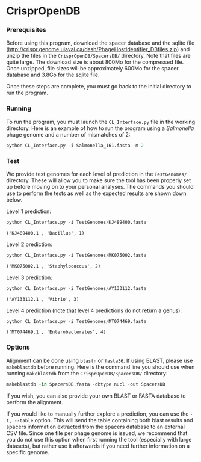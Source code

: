 # CrisprOpenDB

### Prerequisites

Before using this program, download the spacer database and the sqlite file (http://crispr.genome.ulaval.ca/dash/PhageHostIdentifier_DBfiles.zip) and unzip the files in the `CrisprOpenDB/SpacersDB/` directory. Note that files are quite large. The download size is about 800Mo for the compressed file. Once unzipped, file sizes will be approximately 600Mo for the spacer database and 3.8Go for the sqlite file.

Once these steps are complete, you must go back to the initial directory to run the program.

### Running

To run the program, you must launch the `CL_Interface.py` file in the working directory.
Here is an example of how to run the program using a *Salmonella* phage genome and a number of mismatches of 2:
```python
python CL_Interface.py -i Salmonella_161.fasta -m 2
```
### Test

We provide test genomes for each level of prediction in the `TestGenomes/` directory. These will allow you to make sure the tool has been properly set up before moving on to your personal analyses.
The commands you should use to perform the tests as well as the expected results are shown down below.

Level 1 prediction:
```python
python CL_Interface.py -i TestGenomes/KJ489400.fasta
```
`('KJ489400.1', 'Bacillus', 1)`

Level 2 prediction:
```python
python CL_Interface.py -i TestGenomes/MK075002.fasta
```
`('MK075002.1', 'Staphylococcus', 2)`

Level 3 prediction:
```python
python CL_Interface.py -i TestGenomes/AY133112.fasta
```
`('AY133112.1', 'Vibrio', 3)`

Level 4 prediction (note that level 4 predictions do not return a genus):
```python
python CL_Interface.py -i TestGenomes/MT074469.fasta
```
`('MT074469.1', 'Enterobacterales', 4)`

### Options

Alignment can be done using `blastn` or `fasta36`. If using BLAST, please use `makeblastdb` before running. Here is the command line you should use when running `makeblastdb` from the `CrisprOpenDB/SpacersDB/` directory:
```python
makeblastdb -in SpacersDB.fasta -dbtype nucl -out SpacersDB
```
If you wish, you can also provide your own BLAST or FASTA database to perform the alignment.

If you would like to manually further explore a prediction, you can use the `-t, --table` option. This will send the table containing both blast results and spacers information extracted from the spacers database to an external CSV file. Since one file per phage genome is issued, we recommend that you do not use this option when first running the tool (especially with large datasets), but rather use it afterwards if you need further information on a specific genome.


